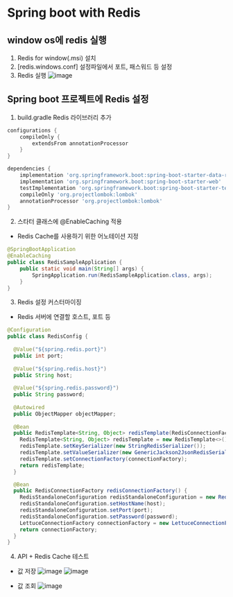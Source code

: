 # Spring boot with Redis
## window os에 redis 실행
1. Redis for window(.msi) 설치
2. [redis.windows.conf] 설정파일에서 포트, 패스워드 등 설정
3. Redis 실행
![image](https://user-images.githubusercontent.com/101205543/200497773-2f3960ad-84a7-4aaa-8044-0e4d4f7b4bda.png)

## Spring boot 프로젝트에 Redis 설정
1. build.gradle Redis 라이브러리 추가
```groovy
configurations {
	compileOnly {
		extendsFrom annotationProcessor
	}
}

dependencies {
	implementation 'org.springframework.boot:spring-boot-starter-data-redis'
	implementation 'org.springframework.boot:spring-boot-starter-web'
	testImplementation 'org.springframework.boot:spring-boot-starter-test'
	compileOnly 'org.projectlombok:lombok'
    annotationProcessor 'org.projectlombok:lombok'
}
```
2. 스타터 클래스에 @EnableCaching 적용
- Redis Cache를 사용하기 위한 어노테이션 지정
```java
@SpringBootApplication
@EnableCaching
public class RedisSampleApplication {
	public static void main(String[] args) {
		SpringApplication.run(RedisSampleApplication.class, args);
	}
}
```

3. Redis 설정 커스터마이징
- Redis 서버에 연결할 호스트, 포트 등 
```java
@Configuration
public class RedisConfig {
  
  @Value("${spring.redis.port}")
  public int port;
  
  @Value("${spring.redis.host}")
  public String host;
  
  @Value("${spring.redis.password}")
  public String password;
  
  @Autowired
  public ObjectMapper objectMapper;
  
  @Bean
  public RedisTemplate<String, Object> redisTemplate(RedisConnectionFactory connectionFactory) {
    RedisTemplate<String, Object> redisTemplate = new RedisTemplate<>();
    redisTemplate.setKeySerializer(new StringRedisSerializer());
    redisTemplate.setValueSerializer(new GenericJackson2JsonRedisSerializer());
    redisTemplate.setConnectionFactory(connectionFactory);
    return redisTemplate;
  }

  @Bean
  public RedisConnectionFactory redisConnectionFactory() {
    RedisStandaloneConfiguration redisStandaloneConfiguration = new RedisStandaloneConfiguration();
    redisStandaloneConfiguration.setHostName(host);
    redisStandaloneConfiguration.setPort(port);
    redisStandaloneConfiguration.setPassword(password);
    LettuceConnectionFactory connectionFactory = new LettuceConnectionFactory(redisStandaloneConfiguration);
    return connectionFactory;
  }
}
```

4. API + Redis Cache 테스트
- 값 저장
![image](https://user-images.githubusercontent.com/101205543/200498055-0995b97b-ebfd-4870-af2a-1eed01a88214.png)
![image](https://user-images.githubusercontent.com/101205543/200498121-8ad08005-a508-4cca-b5bd-dfbeb9715c07.png)

- 값 조회
![image](https://user-images.githubusercontent.com/101205543/200497990-287aacf8-0996-420b-8bf5-6b27bf1e733d.png)

